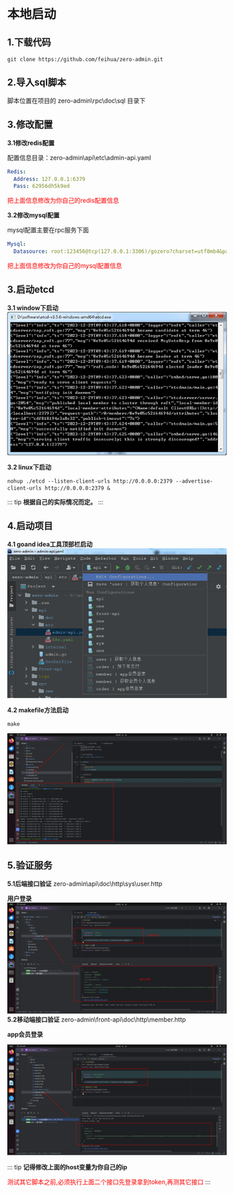 # 本地启动

## 1.下载代码
```shell
git clone https://github.com/feihua/zero-admin.git
```
## 2.导入sql脚本

脚本位置在项目的 zero-admin\rpc\doc\sql 目录下
## 3.修改配置
**3.1修改redis配置**

配置信息目录：zero-admin\api\etc\admin-api.yaml
```yaml
Redis:
  Address: 127.0.0.1:6379
  Pass: 62956dh5k9ed
```

<font color=Red>把上面信息修改为你自己的redis配置信息</font>

**3.2修改mysql配置**

mysql配置主要在rpc服务下面
```yaml
Mysql:
  Datasource: root:123456@tcp(127.0.0.1:3306)/gozero?charset=utf8mb4&parseTime=true&loc=Asia%2FShanghai

```
<font color=Red>把上面信息修改为你自己的mysql配置信息</font>

## 3.启动etcd

**3.1 window下启动**
![image-20231229094421149](start.assets/image-20231229094421149.png)

**3.2 linux下启动**
```shell
nohup ./etcd --listen-client-urls http://0.0.0.0:2379 --advertise-client-urls http://0.0.0.0:2379 &
```
::: tip
**根据自己的实际情况而定。**
:::

## 4.启动项目

**4.1 goand idea工具顶部栏启动**
![image-20231229095416570](start.assets/image-20231229095416570.png)

**4.2 makefile方法启动**

```shell
make
```
![image-20231229095416574.png](start.assets/image-20231229095416574.png)


## 5.验证服务
**5.1后端接口验证**
zero-admin\api\doc\http\sys\user.http

**用户登录**
![image-20231229095416572.png](start.assets/image-20231229095416572.png)
**5.2移动端接口验证**
zero-admin\front-api\doc\http\member.http

**app会员登录**

![image-20231229095416573.png](start.assets/image-20231229095416573.png)


::: tip
**记得修改上面的host变量为你自己的ip**

<font color=Red>测试其它脚本之前,必须执行上面二个接口先登录拿到token,再测其它接口</font>
:::

